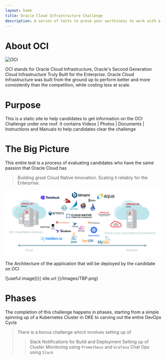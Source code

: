 ```yaml
---
layout: home
title: Oracle Cloud Infrastructure Challenge
description: A series of tests to prove your worthiness to work with a True Enterprise Cloud Provider
---
```



# About OCI

![OCI](https://cdn.app.compendium.com/uploads/user/e7c690e8-6ff9-102a-ac6d-e4aebca50425/eb7158e6-28f9-4c69-9345-c2ca751a5b00/File/9812de3c82a4dd3466ca1a36e2ea7432/oci_blog_feature.jpg)

OCI stands for Oracle Cloud Infrastructure, 
Oracle's Second Generation Cloud Infrastructure Truly Built for the Enterprise. Oracle Cloud Infrastructure was built from the ground up to perform better and more consistently than the competition, while costing less at scale. 

# Purpose
This is a static site to help candidates to get information on the OCI Challenge under one roof. It contains Videos | Photos | Documents | Instructions and Manuals to help candidates clear the challenge

# The Big Picture

This entire test is a process of evaluating candidates who have the same passion that Oracle Cloud has 

> Building great Cloud Native Innovation. Scaling it reliably for the Enterprise. 

![](/assets/Images/OracleCloudNative.png)

The Architecture of the application that will be deployed by the candidate on OCI 

![useful image]({{ site.url }}/Images/TBP.png)

# Phases 
The completion of this challenge happens in phases, starting from a simple spinning up of a Kubernetes Cluster in OKE to carving out the entire DevOps Cycle
> There is a bonus challenge which involves setting up of 
>   > Slack Notifications for Build and Deployment
>   > Setting up of Cluster Monitoring using `Prometheus` and `Grafana`
>   > Chat Ops using `Slack`

